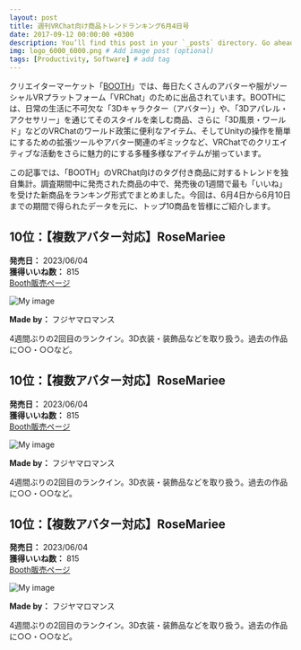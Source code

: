 ```yaml
---
layout: post
title: 週刊VRChat向け商品トレンドランキング6月4日号
date: 2017-09-12 00:00:00 +0300
description: You’ll find this post in your `_posts` directory. Go ahead and edit it and re-build the site to see your changes. # Add post description (optional)
img: logo_6000_6000.png # Add image post (optional)
tags: [Productivity, Software] # add tag
---
```


クリエイターマーケット「[BOOTH](https://booth.pm/ja)」では、毎日たくさんのアバターや服がソーシャルVRプラットフォーム「VRChat」のために出品されています。BOOTHには、日常の生活に不可欠な「3Dキャラクター（アバター）」や、「3Dアパレル・アクセサリー」を通じてそのスタイルを楽しむ商品、さらに「3D風景・ワールド」などのVRChatのワールド政策に便利なアイテム、そしてUnityの操作を簡単にするための拡張ツールやアバター関連のギミックなど、VRChatでのクリエイティブな活動をさらに魅力的にする多種多様なアイテムが揃っています。

この記事では、「BOOTH」のVRChat向けのタグ付き商品に対するトレンドを独自集計。調査期間中に発売された商品の中で、発売後の1週間で最も「いいね」を受けた新商品をランキング形式でまとめました。今回は、6月4日から6月10日までの期間で得られたデータを元に、トップ10商品を皆様にご紹介します。

## 10位：【複数アバター対応】RoseMariee

**発売日：** 2023/06/04  
**獲得いいね数：** 815  
[Booth販売ページ](#)

![My image](https://booth.pximg.net/c/620x620/ef673f01-4568-4823-bbd7-2ba964c635f0/i/4869014/817c6742-50c6-4bf0-9619-a7f3cfa1b4b8_base_resized.jpg)

**Made by：** フジヤマロマンス

4週間ぶりの2回目のランクイン。3D衣装・装飾品などを取り扱う。過去の作品に○○・○○など。

## 10位：【複数アバター対応】RoseMariee

**発売日：** 2023/06/04  
**獲得いいね数：** 815  
[Booth販売ページ](#)

![My image](https://booth.pximg.net/c/620x620/ef673f01-4568-4823-bbd7-2ba964c635f0/i/4869014/817c6742-50c6-4bf0-9619-a7f3cfa1b4b8_base_resized.jpg)

**Made by：** フジヤマロマンス

4週間ぶりの2回目のランクイン。3D衣装・装飾品などを取り扱う。過去の作品に○○・○○など。

## 10位：【複数アバター対応】RoseMariee

**発売日：** 2023/06/04  
**獲得いいね数：** 815  
[Booth販売ページ](#)

![My image](https://booth.pximg.net/c/620x620/ef673f01-4568-4823-bbd7-2ba964c635f0/i/4869014/817c6742-50c6-4bf0-9619-a7f3cfa1b4b8_base_resized.jpg)

**Made by：** フジヤマロマンス

4週間ぶりの2回目のランクイン。3D衣装・装飾品などを取り扱う。過去の作品に○○・○○など。
